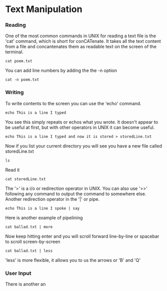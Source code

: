 # Text Manipulation

### Reading 

One of the most common commands in UNIX for reading a text file is the 'cat' command, which is short for conCATenate. It takes all the text content from 
a file and concantenates them as readable text on the screen of the terminal.

    cat poem.txt
You can add line numbers by adding the the -n option

    cat -n poem.txt
 
 ### Writing
 
 To write contents to the screen you can use the 'echo' command.
 
    echo This is a line I typed
 You see this simply repeats or echos what you wrote. It doesn't appear to be useful at first, but with other operators in UNIX it can become useful.
 
    echo This is a line I typed and now it is stored > storedLine.txt
  
  Now if you list your current directory you will see you have a new file called storedLine.txt
  
    ls
  
  Read it
  
    cat storedLine.txt
  
The '>' is a i/o or redirection operator in UNIX. You can also use '>>' following any command to output the command to somewhere else. Another redirection operator in the '|' or pipe.

    echo This is a line I spoke | say
 
 Here is another example of pipelining
 
    cat ballad.txt | more
 Now keep hitting enter and you will scroll forward line-by-line or spacebar to scroll screen-by-screen
 
    cat ballad.txt | less
 'less' is more flexible, it allows you to us the arrows or 'B' and 'Q'
 
 ### User Input
 
 There is another an
    
  
